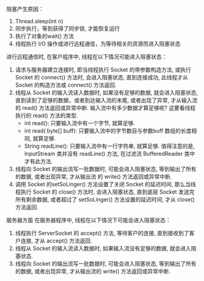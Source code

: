 阻塞产生原因：
1. Thread.sleep(int n)
2. 同步执行，等到获得了同步锁, 才能恢复运行
3. 执行了对象的wait() 方法
4. 线程执行 I/O 操作或进行远程通信，为等待相关的资源而进入阻塞状态

进行远程通信时, 在客户程序中, 线程在以下情况可能进入阻塞状态：
1. 请求与服务器建立连接时, 即当线程执行 Socket 的带参数构造方法, 或执行 Socket 的 connect() 方法时, 会进入阻塞状态, 直到连接成功, 此线程才从 Socket 的构造方法或 connect() 方法返回.
2. 线程从 Socket 的输入流读入数据时, 如果没有足够的数据, 就会进入阻塞状态, 直到读到了足够的数据，或者到达输入流的末尾, 或者出现了异常, 才从输入流的 read() 方法返回或异常中断. 输入流中有多少数据才算足够呢? 这要看线程执行的 read() 方法的类型.
	+ int read(): 只要输入流中有一个字节, 就算足够.
	+ int read( byte[] buff): 只要输入流中的字节数目与参数buff 数组的长度相同, 就算足够.
	+ String readLine(): 只要输入流中有一行字符串, 就算足够. 值得注意的是, InputStream 类并没有 readLine() 方法, 在过滤流 BufferedReader 类中才有此方法.
3. 线程向 Socket 的输出流写一批数据时, 可能会进入阻塞状态, 等到输出了所有的数据, 或者出现异常, 才从输出流 的 write() 方法返回或异常中断.
4. 调用 Socket 的setSoLinger() 方法设置了关闭 Socket 的延迟时间, 那么当线程执行 Socket 的 close() 方法时, 会进入阻塞状态, 直到底层 Socket 发送完所有剩余数据, 或者超过了 setSoLinger() 方法设置的延迟时间, 才从 close() 方法返回.

服务器方面
在服务器程序中, 线程在以下情况下可能会进入阻塞状态：
1. 线程执行 ServerSocket 的 accept() 方法, 等待客户的连接, 直到接收到了客户连接, 才从 accept() 方法返回.
2. 线程从 Socket 的输入流读入数据时, 如果输入流没有足够的数据, 就会进入阻塞状态.
3. 线程向 Socket 的输出流写一批数据时, 可能会进入阻塞状态, 等到输出了所有的数据, 或者出现异常, 才从输出流的 write() 方法返回或异常中断.
